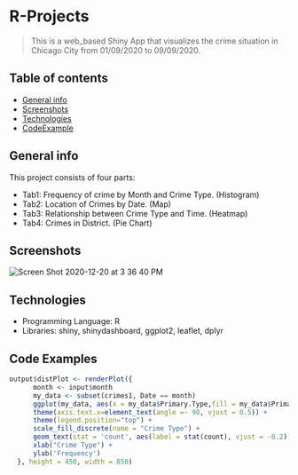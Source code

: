 # R-Projects
> This is a web_based Shiny App that visualizes the crime situation in Chicago City from 01/09/2020 to 09/09/2020.

## Table of contents
* [General info](#general-info)
* [Screenshots](#screenshots)
* [Technologies](#technologies)
* [CodeExample](#CodeExample)

## General info
This project consists of four parts:
* Tab1: Frequency of crime by Month and Crime Type. (Histogram)
* Tab2: Location of Crimes by Date. (Map)
* Tab3: Relationship between Crime Type and Time. (Heatmap)
* Tab4: Crimes in District. (Pie Chart)

## Screenshots
![Screen Shot 2020-12-20 at 3 36 40 PM](https://user-images.githubusercontent.com/63559049/102727232-5c5f0680-42d9-11eb-9ff5-1bd625029591.png)

## Technologies
* Programming Language: R
* Libraries: shiny, shinydashboard, ggplot2, leaflet, dplyr

## Code Examples
```R
output$distPlot <- renderPlot({
      month <- input$month
      my_data <- subset(crimes1, Date == month)
      ggplot(my_data, aes(x = my_data$Primary.Type,fill = my_data$Primary.Type)) + geom_bar() +
      theme(axis.text.x=element_text(angle =- 90, vjust = 0.5)) +
      theme(legend.position="top") +
      scale_fill_discrete(name = "Crime Type") +
      geom_text(stat = 'count', aes(label = stat(count), vjust = -0.2)) +
      xlab("Crime Type") +
      ylab('Frequency')
  }, height = 450, width = 850)
  ```
